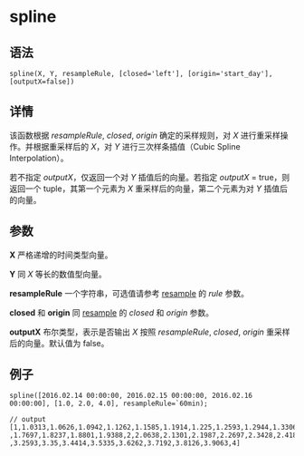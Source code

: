 # spline

## 语法

`spline(X, Y, resampleRule, [closed='left'], [origin='start_day'],
[outputX=false])`

## 详情

该函数根据 *resampleRule*, *closed*, *origin* 确定的采样规则，对
*X* 进行重采样操作。并根据重采样后的 *X*，对 *Y* 进行三次样条插值（Cubic Spline
Interpolation）。

若不指定 *outputX*，仅返回一个对 *Y* 插值后的向量。若指定 *outputX* =
true，则返回一个 tuple，其第一个元素为 *X* 重采样后的向量，第二个元素为对 *Y* 插值后的向量。

## 参数

**X** 严格递增的时间类型向量。

**Y** 同 *X* 等长的数值型向量。

**resampleRule** 一个字符串，可选值请参考 [resample](../r/resample.md) 的
*rule* 参数。

**closed** 和 **origin** 同 [resample](../r/resample.md) 的
*closed* 和 *origin* 参数。

**outputX** 布尔类型，表示是否输出 *X* 按照 *resampleRule*, *closed*,
*origin* 重采样后的向量。默认值为 false。

## 例子

```
spline([2016.02.14 00:00:00, 2016.02.15 00:00:00, 2016.02.16 00:00:00], [1.0, 2.0, 4.0], resampleRule=`60min);

// output
[1,1.0313,1.0626,1.0942,1.1262,1.1585,1.1914,1.225,1.2593,1.2944,1.3306,1.3678,1.4062,1.446,1.4871,1.5298,1.5741,1.6201,1.668,1.7178
,1.7697,1.8237,1.8801,1.9388,2,2.0638,2.1301,2.1987,2.2697,2.3428,2.418,2.4951,2.5741,2.6548,2.7371,2.821,2.9062,2.9928,3.0806,3.1694
,3.2593,3.35,3.4414,3.5335,3.6262,3.7192,3.8126,3.9063,4]
```

